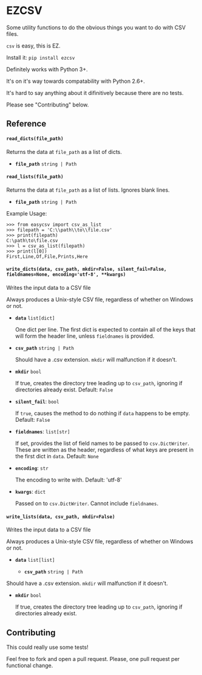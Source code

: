 # EZCSV

Some utility functions to do the obvious things you want to do with CSV files.

`csv` is easy, this is EZ.

Install it: `pip install ezcsv`

Definitely works with Python 3+.

It's on it's way towards compatability with Python 2.6+. 

It's hard to say anything about it difinitively because there are no tests.

Please see "Contributing" below.


## Reference

#### `read_dicts(file_path)`

Returns the data at `file_path` as a list of dicts.

- **`file_path`** `string | Path`

#### `read_lists(file_path)`

Returns the data at `file_path` as a list of lists. Ignores blank lines.

- **`file_path`** `string | Path`
   
Example Usage:
```
>>> from easycsv import csv_as_list
>>> filepath = 'C:\\path\\to\\file.csv'
>>> print(filepath)
C:\path\to\file.csv
>>> l = csv_as_list(filepath)
>>> print(l[0])
First,Line,Of,File,Prints,Here
```

#### `write_dicts(data, csv_path, mkdir=False, silent_fail=False, fieldnames=None, encoding='utf-8', **kwargs)`

Writes the input data to a CSV file

Always produces a Unix-style CSV file, regardless of whether on
Windows or not.

- **`data`** `list[dict]`

   One dict per line. The first dict is expected to contain all of the
keys that will form the header line, unless `fieldnames` is provided.
- **`csv_path`** `string | Path`

   Should have a .csv extension. `mkdir` will malfunction if it doesn't.
- **`mkdir`** `bool`

   If true, creates the directory tree leading up to `csv_path`, ignoring
if directories already exist. Default: `False`
- **`silent_fail`**: `bool`

    If `true`, causes the method to do nothing if `data` happens
to be empty. Default: `False`
- **`fieldnames`**: `list[str]`

    If set, provides the list of field names to be passed to `csv.DictWriter`.
These are written as the header, regardless of what keys are present in
the first dict in `data`. Default: `None`
- **`encoding`**: `str`

    The encoding to write with. Default: 'utf-8'  

- **`kwargs`**: `dict`

    Passed on to `csv.DictWriter`. Cannot include `fieldnames`.

#### `write_lists(data, csv_path, mkdir=False)`

Writes the input data to a CSV file

Always produces a Unix-style CSV file, regardless of whether on
Windows or not.

- **`data`** `list[list]`

   - **`csv_path`** `string | Path`

Should have a .csv extension. `mkdir` will malfunction if it doesn't.
- **`mkdir`** `bool`

   If true, creates the directory tree leading up to `csv_path`, ignoring
if directories already exist.


## Contributing

This could really use some tests!

Feel free to fork and open a pull request. Please, one pull request per
functional change.

